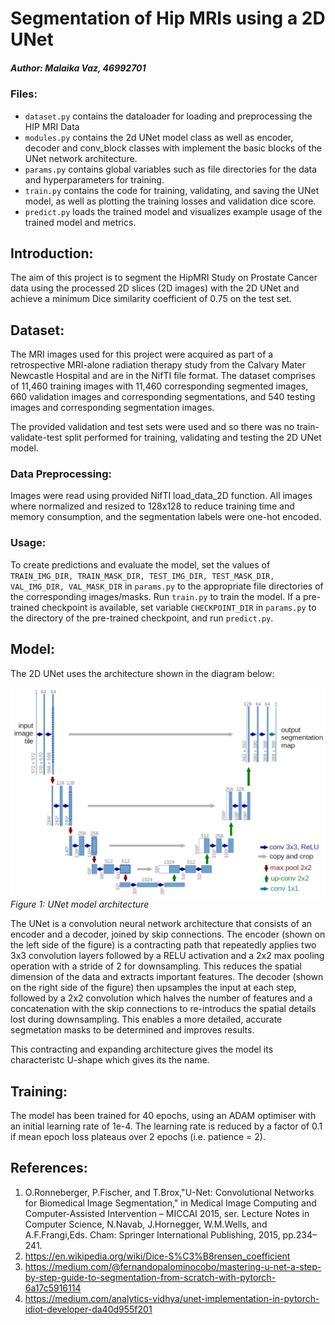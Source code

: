 # Segmentation of Hip MRIs using a 2D UNet
##### Author: Malaika Vaz, 46992701

### Files:
* `dataset.py` contains the dataloader for loading and preprocessing the HIP MRI Data
* `modules.py` contains the 2d UNet model class as well as encoder, decoder and conv_block classes with implement the basic blocks of the UNet network architecture.
* `params.py` contains global variables such as file directories for the data and hyperparameters for training.
* `train.py` contains the code for training, validating, and saving the UNet model, as well as plotting the training losses and validation dice score.
* `predict.py` loads the trained model and visualizes example usage of the trained model and metrics.

## Introduction:
The aim of this project is to segment the HipMRI Study on Prostate Cancer data using the processed 2D slices (2D images) with the 2D UNet and achieve a minimum Dice similarity coefficient of 0.75 on the test set.

## Dataset:
The MRI images used for this project were acquired as part of a retrospective MRI-alone radiation therapy study from the Calvary Mater Newcastle Hospital and are in the NifTI file format. The dataset comprises of 11,460 training images with 11,460 corresponding segmented images, 660 validation images and corresponding segmentations, and 540 testing images and corresponding segmentation images.

The provided validation and test sets were used and so there was no train-validate-test split performed for training, validating and testing the 2D UNet model.

### Data Preprocessing:
Images were read using provided NifTI load_data_2D function. All images where normalized and resized to 128x128 to reduce training time and memory consumption, and the segmentation labels were one-hot encoded.

### Usage:
To create predictions and evaluate the model, set the values of `TRAIN_IMG_DIR, TRAIN_MASK_DIR, TEST_IMG_DIR, TEST_MASK_DIR, VAL_IMG_DIR, VAL_MASK_DIR` in `params.py` to the appropriate file directories of the corresponding images/masks. Run `train.py` to train the model. If a pre-trained checkpoint is available, set variable `CHECKPOINT_DIR` in `params.py` to the directory of the pre-trained checkpoint, and run `predict.py`.

## Model:
The 2D UNet uses the architecture shown in the diagram below:

![UNet network architecture](readme-images/u-net-architecture.png)
*Figure 1: UNet model architecture*

The UNet is a convolution neural network architecture that consists of an encoder and a decoder, joined by skip connections. The encoder (shown on the left side of the figure) is a contracting path that repeatedly applies two 3x3 convolution layers followed by a RELU activation and a 2x2 max pooling operation with a stride of 2 for downsampling. This reduces the spatial dimension of the data and extracts important features. The decoder (shown on the right side of the figure) then upsamples the input at each step, followed by a 2x2 convolution which halves the number of features and a concatenation with the skip connections to re-introducs the spatial details lost during downsampling. This enables a more detailed, accurate segmetation masks to be determined and improves results.  

This contracting and expanding architecture gives the model its characteristc U-shape which gives its the name.

## Training:
The model has been trained for 40 epochs, using an ADAM optimiser with an initial learning rate of 1e-4. The learning rate is reduced by a factor of 0.1 if mean epoch loss plateaus over 2 epochs (i.e. patience = 2).


## References:
1. O.Ronneberger, P.Fischer, and T.Brox,"U-Net: Convolutional Networks for Biomedical Image Segmentation," in Medical Image Computing and Computer-Assisted Intervention – MICCAI 2015, ser. Lecture Notes in Computer Science, N.Navab, J.Hornegger, W.M.Wells, and A.F.Frangi,Eds. Cham: Springer International Publishing, 2015, pp.234–241.
2. https://en.wikipedia.org/wiki/Dice-S%C3%B8rensen_coefficient
3. https://medium.com/@fernandopalominocobo/mastering-u-net-a-step-by-step-guide-to-segmentation-from-scratch-with-pytorch-6a17c5916114 
4. https://medium.com/analytics-vidhya/unet-implementation-in-pytorch-idiot-developer-da40d955f201